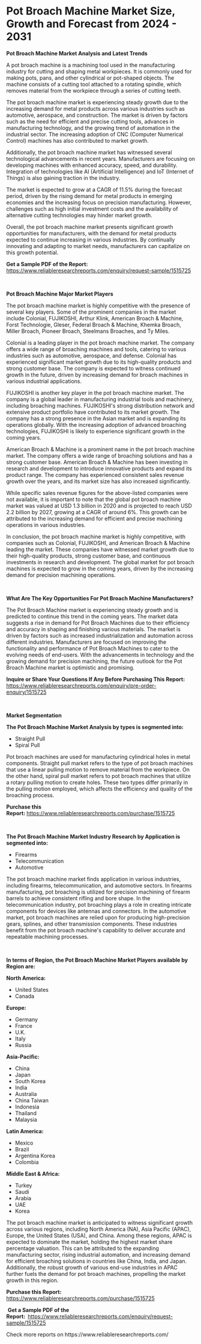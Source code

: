 <p><h1>Pot Broach Machine Market Size, Growth and Forecast from 2024 - 2031</h1></p><p><strong>Pot Broach Machine Market Analysis and Latest Trends</strong></p>
<p><p>A pot broach machine is a machining tool used in the manufacturing industry for cutting and shaping metal workpieces. It is commonly used for making pots, pans, and other cylindrical or pot-shaped objects. The machine consists of a cutting tool attached to a rotating spindle, which removes material from the workpiece through a series of cutting teeth.</p><p>The pot broach machine market is experiencing steady growth due to the increasing demand for metal products across various industries such as automotive, aerospace, and construction. The market is driven by factors such as the need for efficient and precise cutting tools, advances in manufacturing technology, and the growing trend of automation in the industrial sector. The increasing adoption of CNC (Computer Numerical Control) machines has also contributed to market growth.</p><p>Additionally, the pot broach machine market has witnessed several technological advancements in recent years. Manufacturers are focusing on developing machines with enhanced accuracy, speed, and durability. Integration of technologies like AI (Artificial Intelligence) and IoT (Internet of Things) is also gaining traction in the industry.</p><p>The market is expected to grow at a CAGR of 11.5% during the forecast period, driven by the rising demand for metal products in emerging economies and the increasing focus on precision manufacturing. However, challenges such as high initial investment costs and the availability of alternative cutting technologies may hinder market growth.</p><p>Overall, the pot broach machine market presents significant growth opportunities for manufacturers, with the demand for metal products expected to continue increasing in various industries. By continually innovating and adapting to market needs, manufacturers can capitalize on this growth potential.</p></p>
<p><strong>Get a Sample PDF of the Report:&nbsp;</strong> <a href="https://www.reliableresearchreports.com/enquiry/request-sample/1515725">https://www.reliableresearchreports.com/enquiry/request-sample/1515725</a></p>
<p>&nbsp;</p>
<p><strong>Pot Broach Machine Major Market Players</strong></p>
<p><p>The pot broach machine market is highly competitive with the presence of several key players. Some of the prominent companies in the market include Colonial, FUJIKOSHI, Arthur Klink, American Broach & Machine, Forst Technologie, Gleser, Federal Broach & Machine, Khemka Broach, Miller Broach, Pioneer Broach, Steelmans Broaches, and Ty Miles.</p><p>Colonial is a leading player in the pot broach machine market. The company offers a wide range of broaching machines and tools, catering to various industries such as automotive, aerospace, and defense. Colonial has experienced significant market growth due to its high-quality products and strong customer base. The company is expected to witness continued growth in the future, driven by increasing demand for broach machines in various industrial applications.</p><p>FUJIKOSHI is another key player in the pot broach machine market. The company is a global leader in manufacturing industrial tools and machinery, including broaching machines. FUJIKOSHI's strong distribution network and extensive product portfolio have contributed to its market growth. The company has a strong presence in the Asian market and is expanding its operations globally. With the increasing adoption of advanced broaching technologies, FUJIKOSHI is likely to experience significant growth in the coming years.</p><p>American Broach & Machine is a prominent name in the pot broach machine market. The company offers a wide range of broaching solutions and has a strong customer base. American Broach & Machine has been investing in research and development to introduce innovative products and expand its product range. The company has experienced consistent sales revenue growth over the years, and its market size has also increased significantly.</p><p>While specific sales revenue figures for the above-listed companies were not available, it is important to note that the global pot broach machine market was valued at USD 1.3 billion in 2020 and is projected to reach USD 2.2 billion by 2027, growing at a CAGR of around 6%. This growth can be attributed to the increasing demand for efficient and precise machining operations in various industries.</p><p>In conclusion, the pot broach machine market is highly competitive, with companies such as Colonial, FUJIKOSHI, and American Broach & Machine leading the market. These companies have witnessed market growth due to their high-quality products, strong customer base, and continuous investments in research and development. The global market for pot broach machines is expected to grow in the coming years, driven by the increasing demand for precision machining operations.</p></p>
<p>&nbsp;</p>
<p><strong>What Are The Key Opportunities For Pot Broach Machine Manufacturers?</strong></p>
<p><p>The Pot Broach Machine market is experiencing steady growth and is predicted to continue this trend in the coming years. The market data suggests a rise in demand for Pot Broach Machines due to their efficiency and accuracy in shaping and finishing various materials. The market is driven by factors such as increased industrialization and automation across different industries. Manufacturers are focused on improving the functionality and performance of Pot Broach Machines to cater to the evolving needs of end-users. With the advancements in technology and the growing demand for precision machining, the future outlook for the Pot Broach Machine market is optimistic and promising.</p></p>
<p><strong>Inquire or Share Your Questions If Any Before Purchasing This Report:</strong> <a href="https://www.reliableresearchreports.com/enquiry/pre-order-enquiry/1515725">https://www.reliableresearchreports.com/enquiry/pre-order-enquiry/1515725</a></p>
<p>&nbsp;</p>
<p><strong>Market Segmentation</strong></p>
<p><strong>The Pot Broach Machine Market Analysis by types is segmented into:</strong></p>
<p><ul><li>Straight Pull</li><li>Spiral Pull</li></ul></p>
<p><p>Pot broach machines are used for manufacturing cylindrical holes in metal components. Straight pull market refers to the type of pot broach machines that use a linear pulling motion to remove material from the workpiece. On the other hand, spiral pull market refers to pot broach machines that utilize a rotary pulling motion to create holes. These two types differ primarily in the pulling motion employed, which affects the efficiency and quality of the broaching process.</p></p>
<p><strong>Purchase this Report:&nbsp;</strong><a href="https://www.reliableresearchreports.com/purchase/1515725">https://www.reliableresearchreports.com/purchase/1515725</a></p>
<p>&nbsp;</p>
<p><strong>The Pot Broach Machine Market Industry Research by Application is segmented into:</strong></p>
<p><ul><li>Firearms</li><li>Telecommunication</li><li>Automotive</li></ul></p>
<p><p>The pot broach machine market finds application in various industries, including firearms, telecommunication, and automotive sectors. In firearms manufacturing, pot broaching is utilized for precision machining of firearm barrels to achieve consistent rifling and bore shape. In the telecommunication industry, pot broaching plays a role in creating intricate components for devices like antennas and connectors. In the automotive market, pot broach machines are relied upon for producing high-precision gears, splines, and other transmission components. These industries benefit from the pot broach machine's capability to deliver accurate and repeatable machining processes.</p></p>
<p>&nbsp;</p>
<p><strong>In terms of Region, the Pot Broach Machine Market Players available by Region are:</strong></p>
<p>
    <p> <strong> North America: </strong>
        <ul>
            <li>United States</li>
            <li>Canada</li>
        </ul>
        </p> 
    <p> <strong> Europe: </strong>
        <ul>
            <li>Germany</li>
            <li>France</li>
            <li>U.K.</li>
            <li>Italy</li>
            <li>Russia</li>
        </ul>
        </p> 
    <p> <strong> Asia-Pacific: </strong>
        <ul>
            <li>China</li>
            <li>Japan</li>
            <li>South Korea</li>
            <li>India</li>
            <li>Australia</li>
            <li>China Taiwan</li>
            <li>Indonesia</li>
            <li>Thailand</li>
            <li>Malaysia</li>
        </ul>
        </p> 
    <p> <strong> Latin America: </strong>
        <ul>
            <li>Mexico</li>
            <li>Brazil</li>
            <li>Argentina Korea</li>
            <li>Colombia</li>
        </ul>
        </p> 
    <p> <strong> Middle East & Africa: </strong>
        <ul>
            <li>Turkey</li>
            <li>Saudi</li>
            <li>Arabia</li>
            <li>UAE</li>
            <li>Korea</li>
        </ul>
    </p>
    </p>
<p><p>The pot broach machine market is anticipated to witness significant growth across various regions, including North America (NA), Asia Pacific (APAC), Europe, the United States (USA), and China. Among these regions, APAC is expected to dominate the market, holding the highest market share percentage valuation. This can be attributed to the expanding manufacturing sector, rising industrial automation, and increasing demand for efficient broaching solutions in countries like China, India, and Japan. Additionally, the robust growth of various end-use industries in APAC further fuels the demand for pot broach machines, propelling the market growth in this region.</p></p>
<p><strong>Purchase this Report: </strong><a href="https://www.reliableresearchreports.com/purchase/1515725">https://www.reliableresearchreports.com/purchase/1515725</a></p>
<p>&nbsp;<strong>Get a Sample PDF of the Report:&nbsp;&nbsp;</strong><a href="https://www.reliableresearchreports.com/enquiry/request-sample/1515725">https://www.reliableresearchreports.com/enquiry/request-sample/1515725</a></p>
<p><strong></strong></p>
<p>Check more reports on https://www.reliableresearchreports.com/</p>